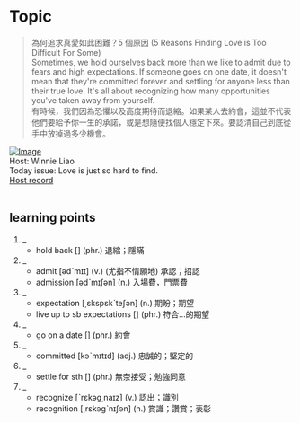 # Topic

> 為何追求真愛如此困難？5 個原因 (5 Reasons Finding Love is Too Difficult For Some) <br>
> Sometimes, we hold ourselves back more than we like to admit due to fears and high expectations. If someone goes on one date, it doesn't mean that they're committed forever and settling for anyone less than their true love. It's all about recognizing how many opportunities you've taken away from yourself. <br>
> 有時候，我們因為恐懼以及高度期待而退縮。如果某人去約會，這並不代表他們要給予你一生的承諾，或是想隨便找個人穩定下來。要認清自己到底從手中放掉過多少機會。 <br>

[![Image](https://cdn.voicetube.com/assets/thumbnails/chukMdRUt24.jpg)](https://www.youtube.com/embed/chukMdRUt24?rel=0&showinfo=0&cc_load_policy=0&controls=1&autoplay=1&iv_load_policy=3&playsinline=1&wmode=transparent&start=89&end=109&enablejsapi=1&origin=https://tw.voicetube.com&widgetid=1)<br>
Host: Winnie Liao
<br>Today issue: Love is just so hard to find.
<br>
[Host record](https://cdn.voicetube.com/tmp/everyday_records/callmeboss901/2374.mp3)
<br><br>
## learning points
1. _
	* hold back [] (phr.) 退縮；隱瞞
2. _
	* admit [ədˋmɪt] (v.) (尤指不情願地) 承認；招認
	* admission [ədˋmɪʃən] (n.) 入場費，門票費
3. _
	* expectation [͵ɛkspɛkˋteʃən] (n.) 期盼；期望
	* live up to sb expectations [] (phr.) 符合...的期望
4. _
	* go on a date [] (phr.) 約會
5. _
	* committed [kəˋmɪtɪd] (adj.) 忠誠的；堅定的
6. _
	* settle for sth [] (phr.) 無奈接受；勉強同意
7. _
	* recognize [ˋrɛkəg͵naɪz] (v.) 認出；識別
	* recognition [͵rɛkəgˋnɪʃən] (n.) 賞識；讚賞；表彰
